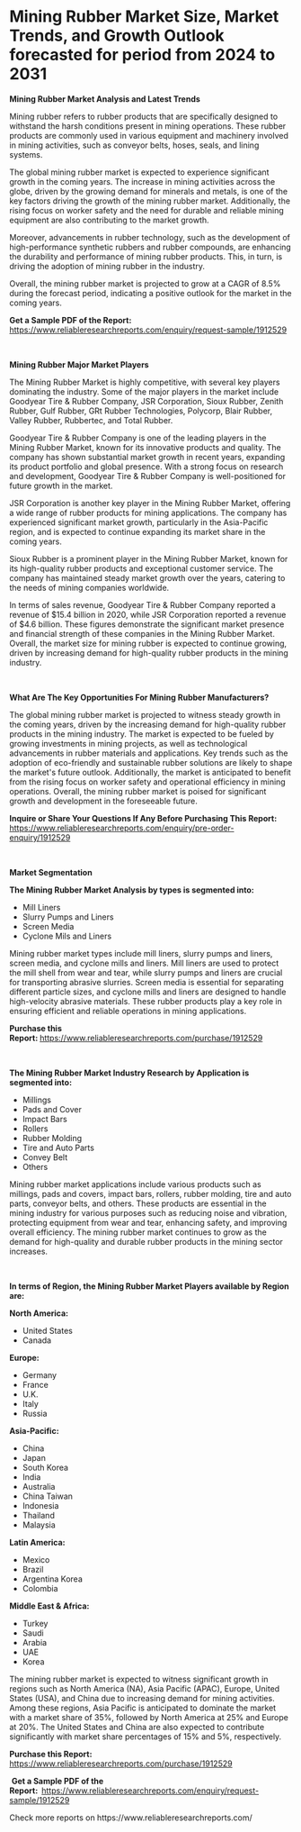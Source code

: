 <p><h1>Mining Rubber Market Size, Market Trends, and Growth Outlook forecasted for period from 2024 to 2031</h1></p><p><strong>Mining Rubber Market Analysis and Latest Trends</strong></p>
<p><p>Mining rubber refers to rubber products that are specifically designed to withstand the harsh conditions present in mining operations. These rubber products are commonly used in various equipment and machinery involved in mining activities, such as conveyor belts, hoses, seals, and lining systems.</p><p>The global mining rubber market is expected to experience significant growth in the coming years. The increase in mining activities across the globe, driven by the growing demand for minerals and metals, is one of the key factors driving the growth of the mining rubber market. Additionally, the rising focus on worker safety and the need for durable and reliable mining equipment are also contributing to the market growth.</p><p>Moreover, advancements in rubber technology, such as the development of high-performance synthetic rubbers and rubber compounds, are enhancing the durability and performance of mining rubber products. This, in turn, is driving the adoption of mining rubber in the industry.</p><p>Overall, the mining rubber market is projected to grow at a CAGR of 8.5% during the forecast period, indicating a positive outlook for the market in the coming years.</p></p>
<p><strong>Get a Sample PDF of the Report:&nbsp;</strong> <a href="https://www.reliableresearchreports.com/enquiry/request-sample/1912529">https://www.reliableresearchreports.com/enquiry/request-sample/1912529</a></p>
<p>&nbsp;</p>
<p><strong>Mining Rubber Major Market Players</strong></p>
<p><p>The Mining Rubber Market is highly competitive, with several key players dominating the industry. Some of the major players in the market include Goodyear Tire & Rubber Company, JSR Corporation, Sioux Rubber, Zenith Rubber, Gulf Rubber, GRt Rubber Technologies, Polycorp, Blair Rubber, Valley Rubber, Rubbertec, and Total Rubber.</p><p>Goodyear Tire & Rubber Company is one of the leading players in the Mining Rubber Market, known for its innovative products and quality. The company has shown substantial market growth in recent years, expanding its product portfolio and global presence. With a strong focus on research and development, Goodyear Tire & Rubber Company is well-positioned for future growth in the market.</p><p>JSR Corporation is another key player in the Mining Rubber Market, offering a wide range of rubber products for mining applications. The company has experienced significant market growth, particularly in the Asia-Pacific region, and is expected to continue expanding its market share in the coming years.</p><p>Sioux Rubber is a prominent player in the Mining Rubber Market, known for its high-quality rubber products and exceptional customer service. The company has maintained steady market growth over the years, catering to the needs of mining companies worldwide.</p><p>In terms of sales revenue, Goodyear Tire & Rubber Company reported a revenue of $15.4 billion in 2020, while JSR Corporation reported a revenue of $4.6 billion. These figures demonstrate the significant market presence and financial strength of these companies in the Mining Rubber Market. Overall, the market size for mining rubber is expected to continue growing, driven by increasing demand for high-quality rubber products in the mining industry.</p></p>
<p>&nbsp;</p>
<p><strong>What Are The Key Opportunities For Mining Rubber Manufacturers?</strong></p>
<p><p>The global mining rubber market is projected to witness steady growth in the coming years, driven by the increasing demand for high-quality rubber products in the mining industry. The market is expected to be fueled by growing investments in mining projects, as well as technological advancements in rubber materials and applications. Key trends such as the adoption of eco-friendly and sustainable rubber solutions are likely to shape the market's future outlook. Additionally, the market is anticipated to benefit from the rising focus on worker safety and operational efficiency in mining operations. Overall, the mining rubber market is poised for significant growth and development in the foreseeable future.</p></p>
<p><strong>Inquire or Share Your Questions If Any Before Purchasing This Report:</strong> <a href="https://www.reliableresearchreports.com/enquiry/pre-order-enquiry/1912529">https://www.reliableresearchreports.com/enquiry/pre-order-enquiry/1912529</a></p>
<p>&nbsp;</p>
<p><strong>Market Segmentation</strong></p>
<p><strong>The Mining Rubber Market Analysis by types is segmented into:</strong></p>
<p><ul><li>Mill Liners</li><li>Slurry Pumps and Liners</li><li>Screen Media</li><li>Cyclone Mils and Liners</li></ul></p>
<p><p>Mining rubber market types include mill liners, slurry pumps and liners, screen media, and cyclone mills and liners. Mill liners are used to protect the mill shell from wear and tear, while slurry pumps and liners are crucial for transporting abrasive slurries. Screen media is essential for separating different particle sizes, and cyclone mills and liners are designed to handle high-velocity abrasive materials. These rubber products play a key role in ensuring efficient and reliable operations in mining applications.</p></p>
<p><strong>Purchase this Report:&nbsp;</strong><a href="https://www.reliableresearchreports.com/purchase/1912529">https://www.reliableresearchreports.com/purchase/1912529</a></p>
<p>&nbsp;</p>
<p><strong>The Mining Rubber Market Industry Research by Application is segmented into:</strong></p>
<p><ul><li>Millings</li><li>Pads and Cover</li><li>Impact Bars</li><li>Rollers</li><li>Rubber Molding</li><li>Tire and Auto Parts</li><li>Convey Belt</li><li>Others</li></ul></p>
<p><p>Mining rubber market applications include various products such as millings, pads and covers, impact bars, rollers, rubber molding, tire and auto parts, conveyor belts, and others. These products are essential in the mining industry for various purposes such as reducing noise and vibration, protecting equipment from wear and tear, enhancing safety, and improving overall efficiency. The mining rubber market continues to grow as the demand for high-quality and durable rubber products in the mining sector increases.</p></p>
<p>&nbsp;</p>
<p><strong>In terms of Region, the Mining Rubber Market Players available by Region are:</strong></p>
<p>
    <p> <strong> North America: </strong>
        <ul>
            <li>United States</li>
            <li>Canada</li>
        </ul>
        </p> 
    <p> <strong> Europe: </strong>
        <ul>
            <li>Germany</li>
            <li>France</li>
            <li>U.K.</li>
            <li>Italy</li>
            <li>Russia</li>
        </ul>
        </p> 
    <p> <strong> Asia-Pacific: </strong>
        <ul>
            <li>China</li>
            <li>Japan</li>
            <li>South Korea</li>
            <li>India</li>
            <li>Australia</li>
            <li>China Taiwan</li>
            <li>Indonesia</li>
            <li>Thailand</li>
            <li>Malaysia</li>
        </ul>
        </p> 
    <p> <strong> Latin America: </strong>
        <ul>
            <li>Mexico</li>
            <li>Brazil</li>
            <li>Argentina Korea</li>
            <li>Colombia</li>
        </ul>
        </p> 
    <p> <strong> Middle East & Africa: </strong>
        <ul>
            <li>Turkey</li>
            <li>Saudi</li>
            <li>Arabia</li>
            <li>UAE</li>
            <li>Korea</li>
        </ul>
    </p>
    </p>
<p><p>The mining rubber market is expected to witness significant growth in regions such as North America (NA), Asia Pacific (APAC), Europe, United States (USA), and China due to increasing demand for mining activities. Among these regions, Asia Pacific is anticipated to dominate the market with a market share of 35%, followed by North America at 25% and Europe at 20%. The United States and China are also expected to contribute significantly with market share percentages of 15% and 5%, respectively.</p></p>
<p><strong>Purchase this Report: </strong><a href="https://www.reliableresearchreports.com/purchase/1912529">https://www.reliableresearchreports.com/purchase/1912529</a></p>
<p>&nbsp;<strong>Get a Sample PDF of the Report:&nbsp;&nbsp;</strong><a href="https://www.reliableresearchreports.com/enquiry/request-sample/1912529">https://www.reliableresearchreports.com/enquiry/request-sample/1912529</a></p>
<p><strong></strong></p>
<p>Check more reports on https://www.reliableresearchreports.com/</p>